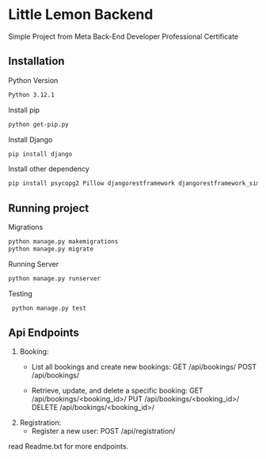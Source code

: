 # Little Lemon Backend 
Simple Project from Meta Back-End Developer Professional Certificate

## Installation
Python Version 
```sh
Python 3.12.1
```
Install pip
```sh
python get-pip.py
```
Install Django
```sh
pip install django
```
Install other dependency
```sh
pip install psycopg2 Pillow djangorestframework djangorestframework_simplejwt python-dotenv drf-yasg
```

## Running project 
Migrations
```sh
python manage.py makemigrations
python manage.py migrate   
```
Running Server 
```sh
python manage.py runserver    
```
Testing
```sh
 python manage.py test    
```

## Api Endpoints
1. Booking:
   - List all bookings and create new bookings:
     GET /api/bookings/
     POST /api/bookings/

   - Retrieve, update, and delete a specific booking:
     GET /api/bookings/<booking_id>/
     PUT /api/bookings/<booking_id>/
     DELETE /api/bookings/<booking_id>/
2. Registration:
   - Register a new user:
     POST /api/registration/

read Readme.txt for more endpoints.
